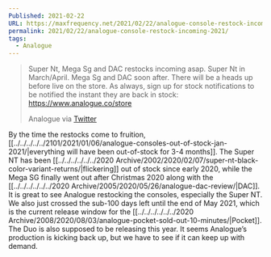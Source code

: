 ```yaml
---
Published: 2021-02-22
URL: https://maxfrequency.net/2021/02/22/analogue-console-restock-incoming-2021/
permalink: 2021/02/22/analogue-console-restock-incoming-2021/
tags:
  - Analogue
---
```

> Super Nt, Mega Sg and DAC restocks incoming asap. Super Nt in March/April. Mega Sg and DAC soon after. There will be a heads up before live on the store. As always, sign up for stock notifications to be notified the instant they are back in stock: https://www.analogue.co/store
> 
> Analogue via [Twitter](https://twitter.com/analogue/status/1363908063237873664)

By the time the restocks come to fruition, [[../../../../../2101/2021/01/06/analogue-consoles-out-of-stock-jan-2021/|everything will have been out-of-stock for 3-4 months]]. The Super NT has been [[../../../../../../2020 Archive/2002/2020/02/07/super-nt-black-color-variant-returns/|flickering]] out of stock since early 2020, while the Mega SG finally went out after Christmas 2020 along with the [[../../../../../../2020 Archive/2005/2020/05/26/analogue-dac-review/|DAC]]. It is great to see Analogue restocking the consoles, especially the Super NT. We also just crossed the sub-100 days left until the end of May 2021, which is the current release window for the [[../../../../../../2020 Archive/2008/2020/08/03/analogue-pocket-sold-out-10-minutes/|Pocket]]. The Duo is also supposed to be releasing this year. It seems Analogue’s production is kicking back up, but we have to see if it can keep up with demand.
